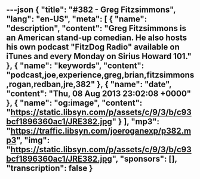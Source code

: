 ---json
{
  "title": "#382 - Greg Fitzsimmons",
  "lang": "en-US",
  "meta": [
    {
      "name": "description",
      "content": "Greg Fitzsimmons is an American stand-up comedian. He also hosts his own podcast \"FitzDog Radio\" available on iTunes and every Monday on Sirius Howard 101."
    },
    {
      "name": "keywords",
      "content": "podcast,joe,experience,greg,brian,fitzsimmons,rogan,redban,jre,382"
    },
    {
      "name": "date",
      "content": "Thu, 08 Aug 2013 23:02:08 +0000"
    },
    {
      "name": "og:image",
      "content": "https://static.libsyn.com/p/assets/c/9/3/b/c93bcf1896360ac1/JRE382.jpg"
    }
  ],
  "mp3": "https://traffic.libsyn.com/joeroganexp/p382.mp3",
  "img": "https://static.libsyn.com/p/assets/c/9/3/b/c93bcf1896360ac1/JRE382.jpg",
  "sponsors": [],
  "transcription": false
}
---
<episode-header />

<timemark seconds="0" />

<transcribe-call-to-action />

<episode-footer />